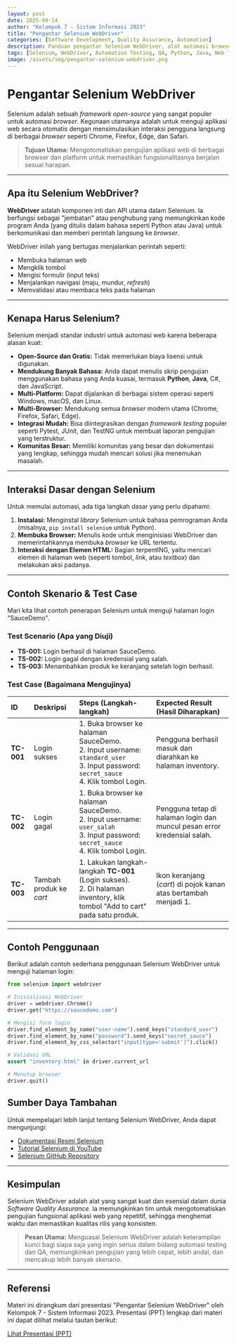 ```yaml
---
layout: post
date: 2025-09-14
author: "Kelompok 7 - Sistem Informasi 2023"
title: "Pengantar Selenium WebDriver"
categories: [Software Development, Quality Assurance, Automation]
description: Panduan pengantar Selenium WebDriver, alat automasi browser open-source, keunggulannya, dan contoh test case untuk automasi web.
tags: [Selenium, WebDriver, Automation Testing, QA, Python, Java, Web Testing]
image: /assets/img/pengantar-selenium-webdriver.png
---
```


# **Pengantar Selenium WebDriver**

Selenium adalah sebuah *framework* *open-source* yang sangat populer untuk automasi *browser*. Kegunaan utamanya adalah untuk menguji aplikasi web secara otomatis dengan mensimulasikan interaksi pengguna langsung di berbagai *browser* seperti Chrome, Firefox, Edge, dan Safari.

> **Tujuan Utama:** Mengotomatiskan pengujian aplikasi web di berbagai browser dan platform untuk memastikan fungsionalitasnya berjalan sesuai harapan.

---

## **Apa itu Selenium WebDriver?**

**WebDriver** adalah komponen inti dan API utama dalam Selenium. Ia berfungsi sebagai "jembatan" atau penghubung yang memungkinkan kode program Anda (yang ditulis dalam bahasa seperti Python atau Java) untuk berkomunikasi dan memberi perintah langsung ke *browser*.

WebDriver inilah yang bertugas menjalankan perintah seperti:
* Membuka halaman web
* Mengklik tombol
* Mengisi formulir (input teks)
* Menjalankan navigasi (maju, mundur, *refresh*)
* Memvalidasi atau membaca teks pada halaman

---

## **Kenapa Harus Selenium?**

Selenium menjadi standar industri untuk automasi web karena beberapa alasan kuat:

* **Open-Source dan Gratis:** Tidak memerlukan biaya lisensi untuk digunakan.
* **Mendukung Banyak Bahasa:** Anda dapat menulis skrip pengujian menggunakan bahasa yang Anda kuasai, termasuk **Python**, **Java**, C#, dan JavaScript.
* **Multi-Platform:** Dapat dijalankan di berbagai sistem operasi seperti Windows, macOS, dan Linux.
* **Multi-Browser:** Mendukung semua *browser* modern utama (Chrome, Firefox, Safari, Edge).
* **Integrasi Mudah:** Bisa diintegrasikan dengan *framework testing* populer seperti Pytest, JUnit, dan TestNG untuk membuat laporan pengujian yang terstruktur.
* **Komunitas Besar:** Memiliki komunitas yang besar dan dokumentasi yang lengkap, sehingga mudah mencari solusi jika menemukan masalah.

---

## **Interaksi Dasar dengan Selenium**

Untuk memulai automasi, ada tiga langkah dasar yang perlu dipahami:

1.  **Instalasi:** Menginstal *library* Selenium untuk bahasa pemrograman Anda (misalnya, `pip install selenium` untuk Python).
2.  **Membuka Browser:** Menulis kode untuk menginisiasi WebDriver dan memerintahkannya membuka *browser* ke URL tertentu.
3.  **Interaksi dengan Elemen HTML:** Bagian terpentING, yaitu mencari elemen di halaman web (seperti tombol, *link*, atau *textbox*) dan melakukan aksi padanya.

---

## **Contoh Skenario & Test Case**

Mari kita lihat contoh penerapan Selenium untuk menguji halaman login "SauceDemo".

### **Test Scenario (Apa yang Diuji)**
* **TS-001:** Login berhasil di halaman SauceDemo.
* **TS-002:** Login gagal dengan kredensial yang salah.
* **TS-003:** Menambahkan produk ke keranjang setelah login berhasil.

### **Test Case (Bagaimana Mengujinya)**

| ID | Deskripsi | Steps (Langkah-langkah) | Expected Result (Hasil Diharapkan) |
| :--- | :--- | :--- | :--- |
| **TC-001** | Login sukses | 1. Buka browser ke halaman SauceDemo.<br>2. Input username: `standard_user`<br>3. Input password: `secret_sauce`<br>4. Klik tombol Login. | Pengguna berhasil masuk dan diarahkan ke halaman inventory. |
| **TC-002** | Login gagal | 1. Buka browser ke halaman SauceDemo.<br>2. Input username: `user_salah`<br>3. Input password: `secret_sauce`<br>4. Klik tombol Login. | Pengguna tetap di halaman login dan muncul pesan error kredensial salah. |
| **TC-003** | Tambah produk ke *cart* | 1. Lakukan langkah-langkah **TC-001** (Login sukses).<br>2. Di halaman inventory, klik tombol "Add to cart" pada satu produk. | Ikon keranjang (*cart*) di pojok kanan atas bertambah menjadi 1. |

---

## **Contoh Penggunaan**

Berikut adalah contoh sederhana penggunaan Selenium WebDriver untuk menguji halaman login:

```python
from selenium import webdriver

# Inisialisasi WebDriver
driver = webdriver.Chrome()
driver.get("https://saucedemo.com")

# Mengisi form login
driver.find_element_by_name("user-name").send_keys("standard_user")
driver.find_element_by_name("password").send_keys("secret_sauce")
driver.find_element_by_css_selector("input[type='submit']").click()

# Validasi URL
assert "inventory.html" in driver.current_url

# Menutup browser
driver.quit()
```

## **Sumber Daya Tambahan**

Untuk mempelajari lebih lanjut tentang Selenium WebDriver, Anda dapat mengunjungi:

- [Dokumentasi Resmi Selenium](https://www.selenium.dev/documentation/en/)
- [Tutorial Selenium di YouTube](https://www.youtube.com/results?search_query=selenium+tutorial)
- [Selenium GitHub Repository](https://github.com/SeleniumHQ/selenium)

---

## **Kesimpulan**

Selenium WebDriver adalah alat yang sangat kuat dan esensial dalam dunia *Software Quality Assurance*. Ia memungkinkan tim untuk mengotomatiskan pengujian fungsional aplikasi web yang repetitif, sehingga menghemat waktu dan memastikan kualitas rilis yang konsisten.

> **Pesan Utama:** Menguasai Selenium WebDriver adalah keterampilan kunci bagi siapa saja yang ingin serius dalam bidang automasi testing dan QA, memungkinkan pengujian yang lebih cepat, lebih andal, dan mencakup lebih banyak skenario.

---

## **Referensi**

Materi ini dirangkum dari presentasi "Pengantar Selenium WebDriver" oleh Kelompok 7 - Sistem Informasi 2023. Presentasi (PPT) lengkap dari materi ini dapat dilihat melalui tautan berikut:

[Lihat Presentasi (PPT)](https://drive.google.com/file/d/1G8XP7xVKPqGMZah4RyEfYVi3NrzOKuCo/view?usp=drive_link)